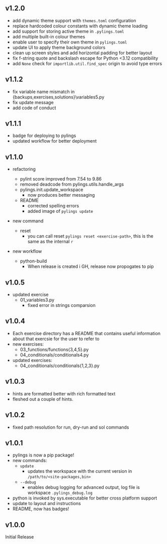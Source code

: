 ## v1.2.0
- add dynamic theme support with `themes.toml` configuration
- replace hardcoded colour constants with dynamic theme loading
- add support for storing active theme in `.pylings.toml`
- add multiple built-in colour themes
- enable user to specify their own theme in `pylings.toml`
- update UI to apply theme background colors
- clean up screen styles and add horizontal padding for better layout
- fix f-string quote and backslash escape for Python <3.12 compatibility
- add `None` check for `importlib.util.find_spec` origin to avoid type errors

## v1.1.2
  - fix variable name mismatch in {backups,exercises,solutions}\variables5.py
  - fix update message
  - add code of conduct

## v1.1.1
  - badge for deploying to pylings
  - updated workflow for better deployment

## v1.1.0

- refactoring
  - pylint score improved from 7.54 to 9.86
  - removed deadcode from pylings.utils.handle_args
  - pylings.init.update_workspace
    - now produces better messaging
  - README 
    - corrected spelling errors
    - added image of `pylings update`

- new command
  - reset
    - you can call reset `pylings reset <exercise-path>`, this is the same as the internal `r`

- new workflow
  - python-build
    - When release is created i GH, release now propogates to pip

## v1.0.5

- updated exercise
  - 01_variables3.py
    - fixed error in strings comparsion 

## v1.0.4

- Each exercise directory has a README that contains useful information about that exercsie for the user to refer to
- new exercises:
  - 03_functions/functions{3,4,5}.py
  - 04_conditionals/conditionals4.py
- updated exercises:
  - 04_conditionals/conditionals{1,2,3}.py

## v1.0.3

- hints are formatted better with rich formatted text
- fleshed out a couple of hints.

## v1.0.2

- fixed path resolution for run, dry-run and sol commands

## v1.0.1

- pylings is now a pip package!
- new commands:
  - `update`
    - updates the workspace with the current version in `/path/to/<site-packages,bin>`
  - `--debug`
    - enables debug logging for advanced output, log file is workspace `.pylings_debug.log`
- python is invoked by sys.executable for better cross platform support
- update to layout and instructions
- README, now has badges!

## v1.0.0

Initial Release